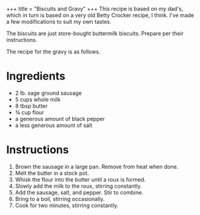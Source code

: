 +++
title = "Biscuits and Gravy"
+++
This recipe is based on my dad's, which in turn is based on a very old Betty Crocker recipe, I think.
I've made a few modifications to suit my own tastes.

The biscuits are just store-bought buttermilk biscuits. Prepare per their instructions.

The recipe for the gravy is as follows.

# Ingredients

-   2 lb. sage ground sausage
-   5 cups whole milk
-   8 tbsp butter
-   ¾ cup flour
-   a generous amount of black pepper
-   a less generous amount of salt

# Instructions

1. Brown the sausage in a large pan. Remove from heat when done.
2. Melt the butter in a stock pot.
3. Whisk the flour into the butter until a roux is formed.
4. Slowly add the milk to the roux, stirring constantly.
5. Add the sausage, salt, and pepper. Stir to combine.
6. Bring to a boil, stirring occasionally.
7. Cook for two minutes, stirring constantly.
